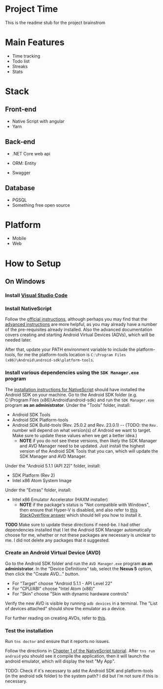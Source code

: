# Project Time
This is the readme stub for the project brainstrom


# Main Features
* Time tracking
* Todo list
* Streaks
* Stats

# Stack
## Front-end
* Native Script with angular
* Yarn
## Back-end 
* .NET Core web api

* ORM: Entity
* Swagger
## Database
* PGSQL
* Something free open source

# Platform
* Mobile
* Web

# How to Setup

## On Windows
### Install [Visual Studio Code](https://code.visualstudio.com/docs/setup/windows)

### Install NativeScript
Follow the [official instructions](https://docs.nativescript.org/angular/start/quick-setup), although perhaps you may find that the [advanced instructions](https://docs.nativescript.org/angular/start/ns-setup-win) are more helpful, as you may already have a number of the pre-requisites already installed. Also the advanced documentation covers creating and starting Android Virtual Devices (ADVs), which will be needed later.

After that, update your PATH environment variable to include the platform-tools, for me the platform-tools location is `C:\Program Files (x86)\Android\android-sdk\platform-tools`.

### Install various dependencies using the `SDK Manager.exe` program
The [installation instructions for NativeScript](https://docs.nativescript.org/angular/start/quick-setup) should have installed the Android SDK on your machine. Go to the Android SDK folder (e.g. C:\Program Files (x86)\Android\android-sdk) and run the `SDK Manager.exe` program **as an administrator**.
Under the "Tools" folder, install:
- Android SDK Tools
- Android SDK Platform-tools
- Android SDK Build-tools (Rev. 25.0.2 and Rev. 23.0.1) -- (TODO: the `Rev.` number will depend on what version(s) of Android we want to target. Make sure to update these values when we get a better idea.)
  - **NOTE** if you do not see these versions, then likely the SDK Manager and AVD Manager need to be updated. Just install the highest version of the Android SDK Tools that you can, which will update the SDK Manager and AVD Manager.

Under the "Android 5.1.1 (API 22)" folder, install:
- SDK Platform (Rev 2)
- Intel x86 Atom System Image

Under the "Extras" folder, install:
- Intel x86 Emulator Accelerator (HAXM installer)
  - **NOTE** if the package's status is "Not compatible with Windows", then ensure that Hyper-V is disabled, and also refer to [this StackOverflow answer](https://stackoverflow.com/a/41102254/747275) which should tell you how to install it.

**TODO** Make sure to update these directions if need-be. I had other dependencies installed that I let the Android SDK Manager automatically choose for me, whether or not these packages are necessary is unclear to me. I did not delete any packages that it suggested.

### Create an Android Virtual Device (AVD)
Go to the Android SDK folder and run the `AVD Manager.exe` program **as an administrator**.
In the "Device Definitions" tab, select the **Nexus 5** option, then click the "Create AVD..." button.
- For "Target" choose "Android 5.1.1 - API Level 22"
- For "CPU/ABI" choose "Intel Atom (x86)"
- For "Skin" choose "Skin with dynamic hardware controls"

Verify the new AVD is visible by running `adb devices` in a terminal. The "List of devices attached" should show the emulator as a device.

For further reading on creating AVDs, refer to [this](https://developer.android.com/studio/run/managing-avds.html).

### Test the installation
Run `tns doctor` and ensure that it reports no issues.

Follow the directions in [Chapter 1 of the NativeScript tutorial](https://docs.nativescript.org/tutorial/chapter-1). After `tns run android` you should see it compile the application, then it will launch the android emulator, which will display the text "My App".

TODO: Check if it's necessary to add the Android SDK and platform-tools (in the android sdk folder) to the system path? I did but I'm not sure if this is necessary.
